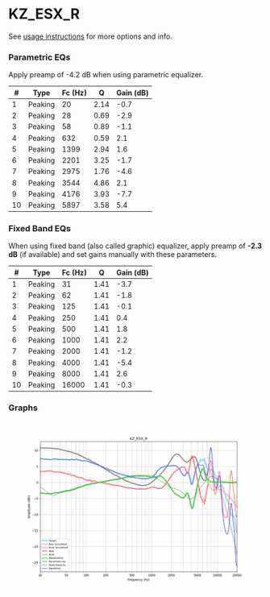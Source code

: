 # KZ_ESX_R
See [usage instructions](https://github.com/jaakkopasanen/AutoEq#usage) for more options and info.

### Parametric EQs
Apply preamp of -4.2 dB when using parametric equalizer.

|   # | Type    |   Fc (Hz) |    Q |   Gain (dB) |
|-----|---------|-----------|------|-------------|
|   1 | Peaking |        20 | 2.14 |        -0.7 |
|   2 | Peaking |        28 | 0.69 |        -2.9 |
|   3 | Peaking |        58 | 0.89 |        -1.1 |
|   4 | Peaking |       632 | 0.59 |         2.1 |
|   5 | Peaking |      1399 | 2.94 |         1.6 |
|   6 | Peaking |      2201 | 3.25 |        -1.7 |
|   7 | Peaking |      2975 | 1.76 |        -4.6 |
|   8 | Peaking |      3544 | 4.86 |         2.1 |
|   9 | Peaking |      4176 | 3.93 |        -7.7 |
|  10 | Peaking |      5897 | 3.58 |         5.4 |

### Fixed Band EQs
When using fixed band (also called graphic) equalizer, apply preamp of **-2.3 dB** (if available) and set gains manually with these parameters.

|   # | Type    |   Fc (Hz) |    Q |   Gain (dB) |
|-----|---------|-----------|------|-------------|
|   1 | Peaking |        31 | 1.41 |        -3.7 |
|   2 | Peaking |        62 | 1.41 |        -1.8 |
|   3 | Peaking |       125 | 1.41 |        -0.1 |
|   4 | Peaking |       250 | 1.41 |         0.4 |
|   5 | Peaking |       500 | 1.41 |         1.8 |
|   6 | Peaking |      1000 | 1.41 |         2.2 |
|   7 | Peaking |      2000 | 1.41 |        -1.2 |
|   8 | Peaking |      4000 | 1.41 |        -5.4 |
|   9 | Peaking |      8000 | 1.41 |         2.6 |
|  10 | Peaking |     16000 | 1.41 |        -0.3 |

### Graphs
![](./KZ_ESX_R.png)

